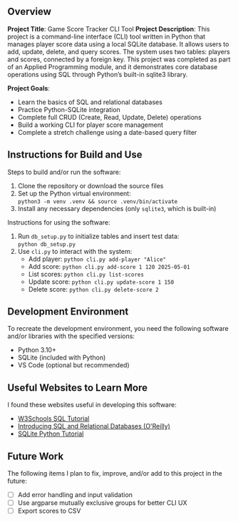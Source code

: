 ## Overview

**Project Title**:
Game Score Tracker CLI Tool
**Project Description**:
This project is a command-line interface (CLI) tool written in Python that manages player score data using a local SQLite database. It allows users to add, update, delete, and query scores. The system uses two tables: players and scores, connected by a foreign key. This project was completed as part of an Applied Programming module, and it demonstrates core database operations using SQL through Python’s built-in sqlite3 library.

**Project Goals**:
- Learn the basics of SQL and relational databases
- Practice Python-SQLite integration
- Complete full CRUD (Create, Read, Update, Delete) operations
- Build a working CLI for player score management
- Complete a stretch challenge using a date-based query filter

## Instructions for Build and Use

Steps to build and/or run the software:

1. Clone the repository or download the source files
2. Set up the Python virtual environment:  
   `python3 -m venv .venv && source .venv/bin/activate`
3. Install any necessary dependencies (only `sqlite3`, which is built-in)


Instructions for using the software:

1. Run `db_setup.py` to initialize tables and insert test data:  
   `python db_setup.py`
2. Use `cli.py` to interact with the system:
   - Add player: `python cli.py add-player "Alice"`
   - Add score: `python cli.py add-score 1 120 2025-05-01`
   - List scores: `python cli.py list-scores`
   - Update score: `python cli.py update-score 1 150`
   - Delete score: `python cli.py delete-score 2`


## Development Environment 

To recreate the development environment, you need the following software and/or libraries with the specified versions:

* Python 3.10+
* SQLite (included with Python)
* VS Code (optional but recommended)

## Useful Websites to Learn More

I found these websites useful in developing this software:

* [W3Schools SQL Tutorial](https://www.w3schools.com/sql/default.asp)
* [Introducing SQL and Relational Databases (O'Reilly)](https://learning.oreilly.com/course/introducing-sql-and/9781484238417/)
* [SQLite Python Tutorial](https://www.sqlitetutorial.net/sqlite-python/)

## Future Work

The following items I plan to fix, improve, and/or add to this project in the future:

* [ ] Add error handling and input validation
* [ ] Use argparse mutually exclusive groups for better CLI UX
* [ ] Export scores to CSV

